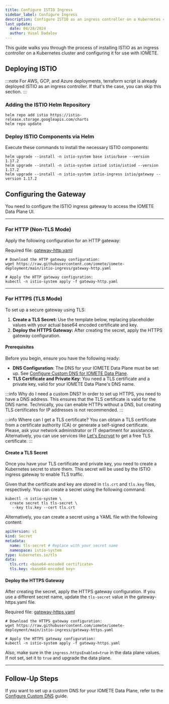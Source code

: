 ```yaml
---
title: Configure ISTIO Ingress
sidebar_label: Configure Ingress
description: Configure ISTIO as an ingress controller on a Kubernetes cluster and configure it for use with IOMETE
last_update:
  date: 04/28/2024
  author: Vusal Dadalov
---
```


This guide walks you through the process of installing ISTIO as an ingress controller on a Kubernetes cluster and configuring it for use with IOMETE.

## Deploying ISTIO

:::note
For AWS, GCP, and Azure deployments, terraform script is already deployed ISTIO as an ingress controller. If that's the case, you can skip this section.
:::

### Adding the ISTIO Helm Repository

```shell
helm repo add istio https://istio-release.storage.googleapis.com/charts
helm repo update
```

### Deploy ISTIO Components via Helm

Execute these commands to install the necessary ISTIO components:

```shell
helm upgrade --install -n istio-system base istio/base --version 1.17.2
helm upgrade --install -n istio-system istiod istio/istiod --version 1.17.2
helm upgrade --install -n istio-system istio-ingress istio/gateway --version 1.17.2
```

## Configuring the Gateway

You need to configure the ISTIO ingress gateway to access the IOMETE Data Plane UI.

---
### For HTTP (Non-TLS Mode)

Apply the following configuration for an HTTP gateway:


Required file: [gateway-http.yaml](https://github.com/iomete/iomete-deployment/blob/main/istio-ingress/gateway-http.yaml)

```shell showLineNumbers
# Download the HTTP gateway configuration:
wget https://raw.githubusercontent.com/iomete/iomete-deployment/main/istio-ingress/gateway-http.yaml

# Apply the HTTP gateway configuration:
kubectl -n istio-system apply -f gateway-http.yaml
```

---
### For HTTPS (TLS Mode)


To set up a secure gateway using TLS:
1. **Create a TLS Secret:** Use the template below, replacing placeholder values with your actual base64 encoded certificate and key.
2. **Deploy the HTTPS Gateway:** After creating the secret, apply the HTTPS gateway configuration.

#### Prerequisites

Before you begin, ensure you have the following ready:
- **DNS Configuration**: The DNS for your IOMETE Data Plane must be set up. See [Configure Custom DNS for IOMETE Data Plane](/deployment/configure-custom-dns).
- **TLS Certificate and Private Key**: You need a TLS certificate and a private key, valid for your IOMETE Data Plane's DNS name.

:::info Why do I need a custom DNS?
In order to set up HTTPS, you need to have a DNS address. This ensures that the TLS certificate is valid for the DNS name. 
Technically, you can enable HTTPs without a DNS, but creating TLS certificates for IP addresses is not recommended.
:::

:::info Where can I get a TLS certificate?
You can obtain a TLS certificate from a certificate authority (CA) or generate a self-signed certificate. Please, ask your network administrator or IT department for assistance. Alternatively, you can use services like [Let's Encrypt](https://letsencrypt.org/) to get a free TLS certificate.
:::


#### Create a TLS Secret

Once you have your TLS certificate and private key, you need to create a Kubernetes secret to store them. This secret will be used by the ISTIO ingress gateway to enable TLS traffic.

Given that the certificate and key are stored in `tls.crt` and `tls.key` files, respectively. You can create a secret using the following command:

```shell showLineNumbers
kubectl -n istio-system \
  create secret tls tls-secret \
   --key tls.key --cert tls.crt
```


Alternatively, you can create a secret using a YAML file with the following content:
```yaml showLineNumbers title="tls-secret.yaml"
apiVersion: v1
kind: Secret
metadata:
  name: tls-secret # Replace with your secret name
  namespace: istio-system
type: kubernetes.io/tls
data:
  tls.crt: <base64-encoded certificate>
  tls.key: <base64-encoded key>
```

#### Deploy the HTTPS Gateway

After creating the secret, apply the HTTPS gateway configuration. If you use a different secret name, update the `tls-secret` value in the gateway-https.yaml file.

Required file: [gateway-https.yaml](https://github.com/iomete/iomete-deployment/blob/main/istio-ingress/gateway-https.yaml)

```shell showLineNumbers
# Download the HTTPS gateway configuration:
wget https://raw.githubusercontent.com/iomete/iomete-deployment/main/istio-ingress/gateway-https.yaml

# Apply the HTTPS gateway configuration:
kubectl -n istio-system apply -f gateway-https.yaml
```

Also, make sure in the `ingress.httpsEnabled=true` in the data plane values. If not set, set it to `true` and upgrade the data plane.

---
## Follow-Up Steps

If you want to set up a custom DNS for your IOMETE Data Plane, refer to the [Configure Custom DNS](../deployment/configure-custom-dns.md) guide.